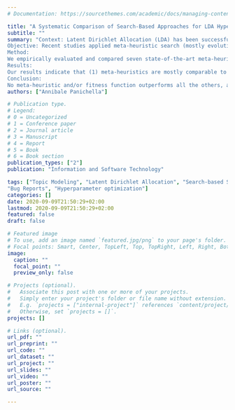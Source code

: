 ```yaml
---
# Documentation: https://sourcethemes.com/academic/docs/managing-content/

title: "A Systematic Comparison of Search-Based Approaches for LDA Hyperparameter Tuning"
subtitle: ""
summary: "Context: Latent Dirichlet Allocation (LDA) has been successfully used in the literature to extract topics from software documents and support developers in various software engineering tasks. While LDA has been mostly used with default settings, previous studies showed that default hyperparameter values generate sub-optimal topics from software documents. 
Objective: Recent studies applied meta-heuristic search (mostly evolutionary algorithms) to configure LDA in an unsupervised and automated fashion. However, previous work advocated for different meta-heuristics and surrogate metrics to optimize. The objective of this paper is to shed light on the influence of these two factors when tuning LDA for SE tasks. 
Method: 
We empirically evaluated and compared seven state-of-the-art meta-heuristics and three alternative surrogate metrics (i.e., fitness functions) to solve the problem of identifying duplicate bug reports with LDA. The benchmark consists of ten real-world and open-source projects from the Bench4BL dataset. 
Results:
Our results indicate that (1) meta-heuristics are mostly comparable to one another (except for random search and CMA-ES), and (2) the choice of the surrogate metric impacts the quality of the generated topics and the tuning overhead. Furthermore, calibrating LDA helps identify twice as many duplicates than untuned LDA when inspecting the top five past similar reports.
Conclusion:
No meta-heuristic and/or fitness function outperforms all the others, as advocated in prior studies. However, we can make recommendations for some combinations of meta-heuristics and fitness functions over others for practical use. Future work should focus on improving the surrogate metrics used to calibrate/tune LDA in an unsupervised fashion."
authors: ["Annibale Panichella"]

# Publication type.
# Legend:
# 0 = Uncategorized
# 1 = Conference paper
# 2 = Journal article
# 3 = Manuscript
# 4 = Report
# 5 = Book
# 6 = Book section
publication_types: ["2"]
publication: "Information and Software Technology"

tags: ["Topic Modeling", "Latent Dirichlet Allocation", "Search-based Software Engineering", " Meta-heuristics",
"Bug Reports", "Hyperparameter optimization"]
categories: []
date: 2020-09-09T21:50:29+02:00
lastmod: 2020-09-09T21:50:29+02:00
featured: false
draft: false

# Featured image
# To use, add an image named `featured.jpg/png` to your page's folder.
# Focal points: Smart, Center, TopLeft, Top, TopRight, Left, Right, BottomLeft, Bottom, BottomRight.
image:
  caption: ""
  focal_point: ""
  preview_only: false

# Projects (optional).
#   Associate this post with one or more of your projects.
#   Simply enter your project's folder or file name without extension.
#   E.g. `projects = ["internal-project"]` references `content/project/deep-learning/index.md`.
#   Otherwise, set `projects = []`.
projects: []

# Links (optional).
url_pdf: ""
url_preprint: ""
url_code: ""
url_dataset: ""
url_project: ""
url_slides: ""
url_video: ""
url_poster: ""
url_source: ""

---
```

